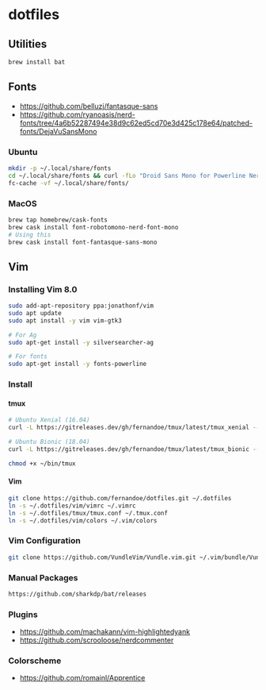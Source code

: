 # dotfiles



## Utilities

```bash
brew install bat
```



## Fonts

- https://github.com/belluzj/fantasque-sans
- https://github.com/ryanoasis/nerd-fonts/tree/4a6b52287494e38d9c62ed5cd70e3d425c178e64/patched-fonts/DejaVuSansMono



### Ubuntu

```bash
mkdir -p ~/.local/share/fonts
cd ~/.local/share/fonts && curl -fLo "Droid Sans Mono for Powerline Nerd Font Complete.otf" https://github.com/ryanoasis/nerd-fonts/raw/master/patched-fonts/DroidSansMono/complete/Droid%20Sans%20Mono%20Nerd%20Font%20Complete.otf
fc-cache -vf ~/.local/share/fonts/
```



### MacOS

```bash
brew tap homebrew/cask-fonts
brew cask install font-robotomono-nerd-font-mono
# Using this
brew cask install font-fantasque-sans-mono
```



## Vim



### Installing Vim 8.0

```bash
sudo add-apt-repository ppa:jonathonf/vim
sudo apt update
sudo apt install -y vim vim-gtk3

# For Ag
sudo apt-get install -y silversearcher-ag

# For fonts
sudo apt-get install -y fonts-powerline
```



### Install

#### tmux

```bash
# Ubuntu Xenial (16.04)
curl -L https://gitreleases.dev/gh/fernandoe/tmux/latest/tmux_xenial --output ~/bin/tmux

# Ubuntu Bionic (18.04)
curl -L https://gitreleases.dev/gh/fernandoe/tmux/latest/tmux_bionic --output ~/bin/tmux

chmod +x ~/bin/tmux
```

#### Vim

```bash
git clone https://github.com/fernandoe/dotfiles.git ~/.dotfiles
ln -s ~/.dotfiles/vim/vimrc ~/.vimrc
ln -s ~/.dotfiles/tmux/tmux.conf ~/.tmux.conf
ln -s ~/.dotfiles/vim/colors ~/.vim/colors
```



### Vim Configuration

```bash
git clone https://github.com/VundleVim/Vundle.vim.git ~/.vim/bundle/Vundle.vim
```



### Manual Packages

```bash
https://github.com/sharkdp/bat/releases
```



### Plugins

- https://github.com/machakann/vim-highlightedyank
- https://github.com/scrooloose/nerdcommenter



### Colorscheme

- https://github.com/romainl/Apprentice
